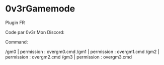# 0v3rGamemode

Plugin FR

Code par 0v3r
Mon Discord:

Command:

/gm0 | permission : overgm0.cmd
/gm1 | permission : overgm1.cmd
/gm2 | permission : overgm2.cmd
/gm3 | permission : overgm3.cmd
